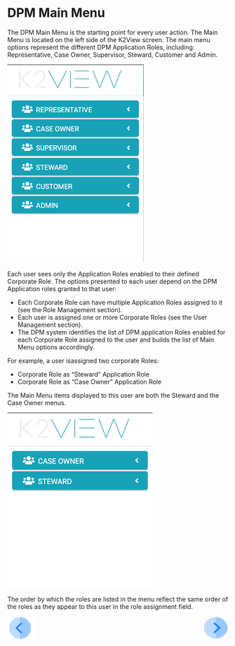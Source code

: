 # DPM Main Menu

The DPM Main Menu is the starting point for every user action. The Main Menu is located on the left side of the K2View screen. The main menu options represent the different DPM Application Roles, including: Representative, Case Owner, Supervisor, Steward, Customer and Admin.  

 ![image](/articles/DPM/images/Figure_30_Main_Menu.png)

Each user sees only the Application Roles enabled to their defined Corporate Role. The options presented to each user depend on the DPM Application roles granted to that user: 

- Each Corporate Role can have multiple Application Roles assigned to it (see the Role Management section). 
- Each user is assigned one or more Corporate Roles (see the User Management section). 
- The DPM system identifies the list of DPM application Roles enabled for each Corporate Role assigned to the user and builds the list of Main Menu options accordingly. 

For example, a user isassigned two corporate Roles:

- Corporate Role as “Steward” Application Role 
- Corporate Role as “Case Owner” Application Role 

The Main Menu items displayed to this user are both the Steward and the Case Owner menus.

 ![image](/articles/DPM/images/Figure_31_Main_Menu_with_two_menu_items.png)

The order by which the roles are listed in the menu reflect the same order of the roles as they  appear to this user in the role assignment field.   



[![Previous](/articles/DPM/images/Previous.png)](/articles/DPM/02_Admin_Module/13_User_Management.md)[<img align="right" width="60" height="54" src="/articles/DPM/images/Next.png">](/articles/DPM/02_Admin_Module/README.md)

